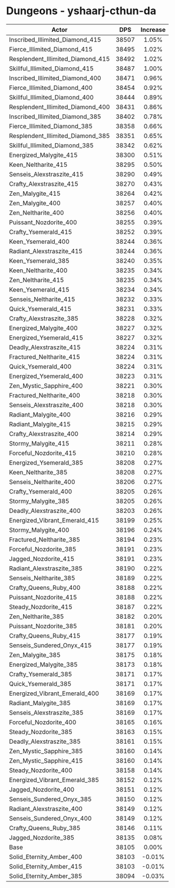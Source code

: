 # Dungeons - yshaarj-cthun-da
| Actor | DPS | Increase |
|---|:---:|:---:|
|Inscribed_Illimited_Diamond_415|38507|1.05%|
|Fierce_Illimited_Diamond_415|38495|1.02%|
|Resplendent_Illimited_Diamond_415|38492|1.02%|
|Skillful_Illimited_Diamond_415|38487|1.00%|
|Inscribed_Illimited_Diamond_400|38471|0.96%|
|Fierce_Illimited_Diamond_400|38454|0.92%|
|Skillful_Illimited_Diamond_400|38444|0.89%|
|Resplendent_Illimited_Diamond_400|38431|0.86%|
|Inscribed_Illimited_Diamond_385|38402|0.78%|
|Fierce_Illimited_Diamond_385|38358|0.66%|
|Resplendent_Illimited_Diamond_385|38351|0.65%|
|Skillful_Illimited_Diamond_385|38342|0.62%|
|Energized_Malygite_415|38300|0.51%|
|Keen_Neltharite_415|38295|0.50%|
|Senseis_Alexstraszite_415|38290|0.49%|
|Crafty_Alexstraszite_415|38270|0.43%|
|Zen_Malygite_415|38264|0.42%|
|Zen_Malygite_400|38257|0.40%|
|Zen_Neltharite_400|38256|0.40%|
|Puissant_Nozdorite_400|38255|0.39%|
|Crafty_Ysemerald_415|38252|0.39%|
|Keen_Ysemerald_400|38244|0.36%|
|Radiant_Alexstraszite_415|38244|0.36%|
|Keen_Ysemerald_385|38240|0.35%|
|Keen_Neltharite_400|38235|0.34%|
|Zen_Neltharite_415|38235|0.34%|
|Keen_Ysemerald_415|38234|0.34%|
|Senseis_Neltharite_415|38232|0.33%|
|Quick_Ysemerald_415|38231|0.33%|
|Crafty_Alexstraszite_385|38228|0.32%|
|Energized_Malygite_400|38227|0.32%|
|Energized_Ysemerald_415|38227|0.32%|
|Deadly_Alexstraszite_415|38224|0.31%|
|Fractured_Neltharite_415|38224|0.31%|
|Quick_Ysemerald_400|38224|0.31%|
|Energized_Ysemerald_400|38223|0.31%|
|Zen_Mystic_Sapphire_400|38221|0.30%|
|Fractured_Neltharite_400|38218|0.30%|
|Senseis_Alexstraszite_400|38218|0.30%|
|Radiant_Malygite_400|38216|0.29%|
|Radiant_Malygite_415|38215|0.29%|
|Crafty_Alexstraszite_400|38214|0.29%|
|Stormy_Malygite_415|38211|0.28%|
|Forceful_Nozdorite_415|38210|0.28%|
|Energized_Ysemerald_385|38208|0.27%|
|Keen_Neltharite_385|38208|0.27%|
|Senseis_Neltharite_400|38206|0.27%|
|Crafty_Ysemerald_400|38205|0.26%|
|Stormy_Malygite_385|38205|0.26%|
|Deadly_Alexstraszite_400|38203|0.26%|
|Energized_Vibrant_Emerald_415|38199|0.25%|
|Stormy_Malygite_400|38196|0.24%|
|Fractured_Neltharite_385|38194|0.23%|
|Forceful_Nozdorite_385|38191|0.23%|
|Jagged_Nozdorite_415|38191|0.23%|
|Radiant_Alexstraszite_385|38190|0.22%|
|Senseis_Neltharite_385|38189|0.22%|
|Crafty_Queens_Ruby_400|38188|0.22%|
|Puissant_Nozdorite_415|38188|0.22%|
|Steady_Nozdorite_415|38187|0.22%|
|Zen_Neltharite_385|38182|0.20%|
|Puissant_Nozdorite_385|38181|0.20%|
|Crafty_Queens_Ruby_415|38177|0.19%|
|Senseis_Sundered_Onyx_415|38177|0.19%|
|Zen_Malygite_385|38175|0.18%|
|Energized_Malygite_385|38173|0.18%|
|Crafty_Ysemerald_385|38171|0.17%|
|Quick_Ysemerald_385|38171|0.17%|
|Energized_Vibrant_Emerald_400|38169|0.17%|
|Radiant_Malygite_385|38169|0.17%|
|Senseis_Alexstraszite_385|38169|0.17%|
|Forceful_Nozdorite_400|38165|0.16%|
|Steady_Nozdorite_385|38163|0.15%|
|Deadly_Alexstraszite_385|38161|0.15%|
|Zen_Mystic_Sapphire_385|38160|0.14%|
|Zen_Mystic_Sapphire_415|38160|0.14%|
|Steady_Nozdorite_400|38158|0.14%|
|Energized_Vibrant_Emerald_385|38152|0.12%|
|Jagged_Nozdorite_400|38151|0.12%|
|Senseis_Sundered_Onyx_385|38150|0.12%|
|Radiant_Alexstraszite_400|38149|0.12%|
|Senseis_Sundered_Onyx_400|38149|0.12%|
|Crafty_Queens_Ruby_385|38146|0.11%|
|Jagged_Nozdorite_385|38135|0.08%|
|Base|38105|0.00%|
|Solid_Eternity_Amber_400|38103|-0.01%|
|Solid_Eternity_Amber_415|38103|-0.01%|
|Solid_Eternity_Amber_385|38094|-0.03%|
